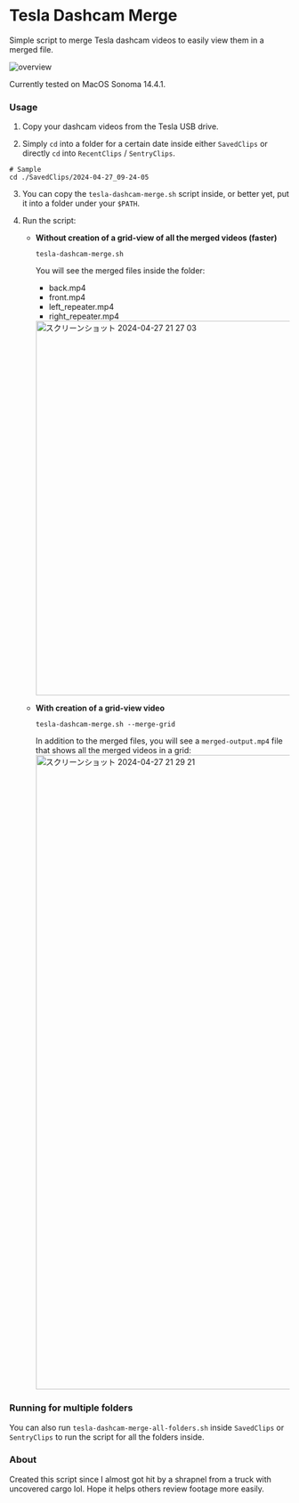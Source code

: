 # Tesla Dashcam Merge

Simple script to merge Tesla dashcam videos to easily view them in a merged file.

![overview](https://github.com/akiyamasho/tesla-dashcam-merge/assets/35907066/d295dfce-39fc-4230-8072-73a2dbe7c868)

Currently tested on MacOS Sonoma 14.4.1.

### Usage

1. Copy your dashcam videos from the Tesla USB drive.
   
2. Simply `cd` into a folder for a certain date inside either `SavedClips` or directly `cd` into `RecentClips` / `SentryClips`.

```
# Sample
cd ./SavedClips/2024-04-27_09-24-05
```

3. You can copy the `tesla-dashcam-merge.sh` script inside, or better yet, put it into a folder under your `$PATH`.

4. Run the script:
    - **Without creation of a grid-view of all the merged videos (faster)**
      ```
      tesla-dashcam-merge.sh
      ```
  
      You will see the merged files inside the folder:
        -  back.mp4
        -  front.mp4
        -  left_repeater.mp4
        -  right_repeater.mp4
      <img width="673" alt="スクリーンショット 2024-04-27 21 27 03" src="https://github.com/akiyamasho/tesla-dashcam-merge/assets/35907066/f9d4114f-310a-44f0-a997-f4866ff82b38">
    - **With creation of a grid-view video**
      ```
      tesla-dashcam-merge.sh --merge-grid
      ```
      In addition to the merged files, you will see a `merged-output.mp4` file that shows all the merged videos in a grid:
      <img width="1140" alt="スクリーンショット 2024-04-27 21 29 21" src="https://github.com/akiyamasho/tesla-dashcam-merge/assets/35907066/44b8ef6d-3bbf-43e8-9b7e-24ed67c35ac8">

### Running for multiple folders

You can also run `tesla-dashcam-merge-all-folders.sh` inside `SavedClips` or `SentryClips` to run the script for all the folders inside.

### About

Created this script since I almost got hit by a shrapnel from a truck with uncovered cargo lol.
Hope it helps others review footage more easily.
